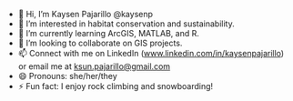- 👋 Hi, I’m Kaysen Pajarillo @kaysenp
- 👀 I’m interested in habitat conservation and sustainability.
- 🌱 I’m currently learning ArcGIS, MATLAB, and R.
- 💞️ I’m looking to collaborate on GIS projects.
- 📫 Connect with me on LinkedIn (www.linkedin.com/in/kaysenpajarillo) or email me at ksun.pajarillo@gmail.com
- 😄 Pronouns: she/her/they
- ⚡ Fun fact: I enjoy rock climbing and snowboarding!

<!---
kaysenp/kaysenp is a ✨ special ✨ repository because its `README.md` (this file) appears on your GitHub profile.
You can click the Preview link to take a look at your changes.
--->
